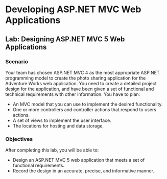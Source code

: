 # Developing ASP.NET MVC Web Applications #
## Lab: Designing ASP.NET MVC 5 Web Applications ##

### Scenario ###
Your team has chosen ASP.NET MVC 4 as the most appropriate ASP.NET programming model to create the photo sharing application for the Adventure Works web application. You need to create a detailed project design for the application, and have been given a set of functional and technical requirements with other information. You have to plan:
* An MVC model that you can use to implement the desired functionality.
* One or more controllers and controller actions that respond to users actions.
* A set of views to implement the user interface.
* The locations for hosting and data storage.

### Objectives ###
After completing this lab, you will be able to:
* Design an ASP.NET MVC 5 web application that meets a set of functional requirements.
* Record the design in an accurate, precise, and informative manner.